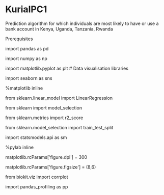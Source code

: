# KuriaIPC1
Prediction algorithm for which individuals are most likely to have or use a bank account in Kenya, Uganda, Tanzania, Rwanda

Prerequisites

import pandas as pd

import numpy as np

import matplotlib.pyplot as plt   # Data visualisation libraries 

import seaborn as sns

%matplotlib inline

from sklearn.linear_model import LinearRegression

from sklearn import model_selection

from sklearn.metrics import r2_score

from sklearn.model_selection import train_test_split

import statsmodels.api as sm

%pylab inline

matplotlib.rcParams['figure.dpi'] = 300

matplotlib.rcParams['figure.figsize'] = (8,6)

from biokit.viz import corrplot

import pandas_profiling as pp



